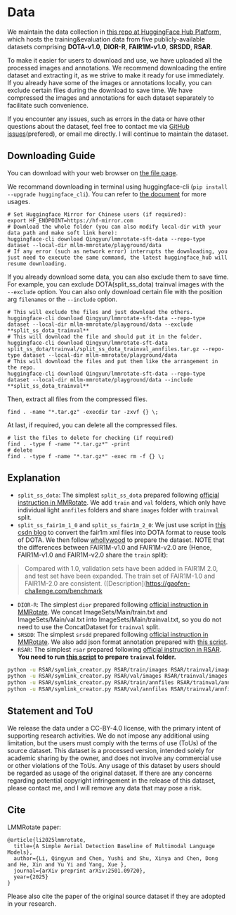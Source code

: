 # Data

We maintain the data collection in [this repo at HuggingFace Hub Platform](https://huggingface.co/datasets/Qingyun/lmmrotate-sft-data), which hosts the training&evaluation data from five publicly-available datasets comprising **DOTA-v1.0**, **DIOR-R**, **FAIR1M-v1.0**, **SRSDD**, **RSAR**.

To make it easier for users to download and use, we have uploaded all the processed images and annotations. 
We recommend downloading the entire dataset and extracting it, as we strive to make it ready for use immediately. 
If you already have some of the images or annotations locally, you can exclude certain files during the download to save time. 
We have compressed the images and annotations for each dataset separately to facilitate such convenience.

If you encounter any issues, such as errors in the data or have other questions about the dataset, feel free to contact me via [GitHub issues](https://github.com/Li-Qingyun/mllm-mmrotate/issues)(prefered), or email me directly. 
I will continue to maintain the dataset.

## Downloading Guide

You can download with your web browser on [the file page](https://huggingface.co/datasets/Qingyun/lmmrotate-sft-data/tree/main).

We recommand downloading in terminal using huggingface-cli (`pip install --upgrade huggingface_cli`). You can refer to [the document](https://huggingface.co/docs/huggingface_hub/guides/download) for more usages.

```
# Set Huggingface Mirror for Chinese users (if required):
export HF_ENDPOINT=https://hf-mirror.com 
# Download the whole folder (you can also modify local-dir with your data path and make soft link here):
huggingface-cli download Qingyun/lmmrotate-sft-data --repo-type dataset --local-dir mllm-mmrotate/playground/data
# If any error (such as network error) interrupts the downloading, you just need to execute the same command, the latest huggingface_hub will resume downloading.
```

If you already download some data, you can also exclude them to save time. For example, you can exclude DOTA(split_ss_dota) trainval images with the `--exclude` option. You can also only download certain file with the position arg `filenames` or the `--include` option.

```
# This will exclude the files and just download the others.
huggingface-cli download Qingyun/lmmrotate-sft-data --repo-type dataset --local-dir mllm-mmrotate/playground/data --exclude **split_ss_dota_trainval**
# This will download the file and should put it in the folder.
huggingface-cli download Qingyun/lmmrotate-sft-data split_ss_dota/trainval/split_ss_dota_trainval_annfiles.tar.gz --repo-type dataset --local-dir mllm-mmrotate/playground/data
# This will download the files and put them like the arrangement in the repo.
huggingface-cli download Qingyun/lmmrotate-sft-data --repo-type dataset --local-dir mllm-mmrotate/playground/data --include **split_ss_dota_trainval**
```

Then, extract all files from the compressed files.

```
find . -name "*.tar.gz" -execdir tar -zxvf {} \;
```

At last, if required, you can delete all the compressed files.
```
# list the files to delete for checking (if required)
find . -type f -name "*.tar.gz*" -print
# delete
find . -type f -name "*.tar.gz*" -exec rm -f {} \;
```

## Explanation

- `split_ss_dota`: The simplest `split_ss_dota` prepared following [official instruction in MMRotate](https://github.com/open-mmlab/mmrotate/tree/1.x/tools/data/dota). We add `train` and `val` folders, which only have individual light `annfiles` folders and share `images` folder with `trainval` split.
- `split_ss_fair1m_1_0` and `split_ss_fair1m_2_0`: We just use script in [this csdn blog](https://blog.csdn.net/weixin_45453121/article/details/132224388) to convert the fair1m xml files into DOTA format to reuse tools of DOTA. We then follow [whollywood](https://github.com/yuyi1005/whollywood) to prepare the dataset. NOTE that the differences between FAIR1M-v1.0 and FAIR1M-v2.0 are (Hence, FAIR1M-v1.0 and FAIR1M-v2.0 share the `train` split):
>  Compared with 1.0, validation sets have been added in FAIR1M 2.0, and test set have been expanded. The train set of FAIR1M-1.0 and FAIR1M-2.0 are consistent. ([Description](https://gaofen-challenge.com/benchmark
- `DIOR-R`: The simplest `dior` prepared following [official instruction in MMRotate](https://github.com/open-mmlab/mmrotate/tree/1.x/tools/data/dior). We concat ImageSets/Main/train.txt and ImageSets/Main/val.txt into ImageSets/Main/trainval.txt, so you do not need to use the ConcatDataset for `trainval` split.
- `SRSDD`: The simplest `srsdd` prepared following [official instruction in MMRotate](https://github.com/open-mmlab/mmrotate/tree/1.x/tools/data/dior). We also add json format annotation prepared with [this script](https://huggingface.co/datasets/Qingyun/lmmrotate-sft-data/blob/main/SRSDD/convert_ann_to_json.py).
- `RSAR`: The simplest `rsar` prepared following [official instruction in RSAR](https://github.com/zhasion/RSAR?tab=readme-ov-file#2-dataset-prepare). **You need to run [this script](https://huggingface.co/datasets/Qingyun/lmmrotate-sft-data/blob/main/RSAR/symlink_creator.py) to prepare `trainval` folder.**
```bash
python -u RSAR/symlink_creator.py RSAR/train/images RSAR/trainval/images
python -u RSAR/symlink_creator.py RSAR/val/images RSAR/trainval/images
python -u RSAR/symlink_creator.py RSAR/train/annfiles RSAR/trainval/annfiles
python -u RSAR/symlink_creator.py RSAR/val/annfiles RSAR/trainval/annfiles
```

## Statement and ToU

We release the data under a CC-BY-4.0 license, with the primary intent of supporting research activities. 
We do not impose any additional using limitation, but the users must comply with the terms of use (ToUs) of the source dataset. 
This dataset is a processed version, intended solely for academic sharing by the owner, and does not involve any commercial use or other violations of the ToUs. 
Any usage of this dataset by users should be regarded as usage of the original dataset. 
If there are any concerns regarding potential copyright infringement in the release of this dataset, please contact me, and I will remove any data that may pose a risk.

## Cite

LMMRotate paper:
```
@article{li2025lmmrotate,
  title={A Simple Aerial Detection Baseline of Multimodal Language Models},
  author={Li, Qingyun and Chen, Yushi and Shu, Xinya and Chen, Dong and He, Xin and Yu Yi and Yang, Xue },
  journal={arXiv preprint arXiv:2501.09720},
  year={2025}
}
```

Please also cite the paper of the original source dataset if they are adopted in your research.
